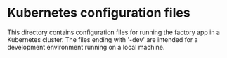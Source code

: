 # Kubernetes configuration files

This directory contains configuration files for running the factory app in a Kubernetes cluster.
The files ending with '-dev' are intended for a development environment running on a local machine.
